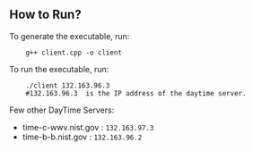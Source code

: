 ## How to Run?
To generate the executable, run:
```
    g++ client.cpp -o client
```
To run the executable, run:
```
    ./client 132.163.96.3
    #132.163.96.3  is the IP address of the daytime server.
```

Few other DayTime Servers:
- time-c-wwv.nist.gov : 	```132.163.97.3``` 
- time-b-b.nist.gov : 	```132.163.96.2```

